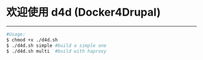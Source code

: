 # 欢迎使用 d4d (Docker4Drupal)

------

```bash
#Usage:
$ chmod +x ./d4d.sh
$ ./d4d.sh simple #build a simple one
$ ./d4d.sh multi  #build with haproxy
```